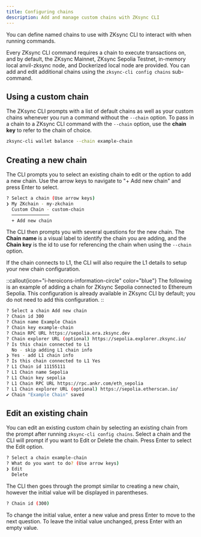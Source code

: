```yaml
---
title: Configuring chains
description: Add and manage custom chains with ZKsync CLI
---
```


You can define named chains to use with ZKsync CLI to interact with when running commands.

Every ZKsync CLI command requires a chain to execute transactions on, and by default, the ZKsync Mainnet,
ZKsync Sepolia Testnet, in-memory local anvil-zksync node, and Dockerized local node are provided.
You can add and edit additional chains using the `zksync-cli config chains` sub-command.

## Using a custom chain

The ZKsync CLI prompts with a list of default chains as well as your custom chains whenever you run a command without the `--chain` option.
To pass in a chain to a ZKsync CLI command with the `--chain` option, use the **chain key** to refer to the chain of choice.

```sh
zksync-cli wallet balance --chain example-chain
```

## Creating a new chain

The CLI prompts you to select an existing chain to edit or the option to add a new chain.
Use the arrow keys to navigate to "+ Add new chain" and press Enter to select.

<!-- spell-checker: disable -->

```sh
? Select a chain (Use arrow keys)
❯ My ZKchain - my-zkchain
  Custom Chain - custom-chain
  ──────────────
  + Add new chain
```

<!-- spell-checker: enable -->

The CLI then prompts you with several questions for the new chain.
The **Chain name** is a visual label to identify the chain you are adding,
and the **Chain key** is the id to use for referencing the chain when using the `--chain` option.

If the chain connects to L1, the CLI will also require the L1 details to setup your new chain configuration.

::callout{icon="i-heroicons-information-circle" color="blue"}
The following is an example of adding a chain for ZKsync Sepolia connected to Ethereum Sepolia.
This configuration is already available in ZKsync CLI by default; you do not need to add this configuration.
::

```sh
? Select a chain Add new chain
? Chain id 300
? Chain name Example Chain
? Chain key example-chain
? Chain RPC URL https://sepolia.era.zksync.dev
? Chain explorer URL (optional) https://sepolia.explorer.zksync.io/
? Is this chain connected to L1
  No - skip adding L1 chain info
❯ Yes - add L1 chain info
? Is this chain connected to L1 Yes
? L1 Chain id 11155111
? L1 Chain name Sepolia
? L1 Chain key sepolia
? L1 Chain RPC URL https://rpc.ankr.com/eth_sepolia
? L1 Chain explorer URL (optional) https://sepolia.etherscan.io/
✔ Chain "Example Chain" saved
```

## Edit an existing chain

You can edit an existing custom chain by selecting an existing chain from the prompt after running `zksync-cli config chains`.
Select a chain and the CLI will prompt if you want to Edit or Delete the chain. Press Enter to select the Edit option.

```sh
? Select a chain example-chain
? What do you want to do? (Use arrow keys)
❯ Edit
  Delete
```

The CLI then goes through the prompt similar to creating a new chain, however the initial value will be displayed in parentheses.

```sh
? Chain id (300)
```

To change the initial value, enter a new value and press Enter to move to the next question.
To leave the initial value unchanged, press Enter with an empty value.
